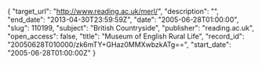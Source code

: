 {
  "target_url": "http://www.reading.ac.uk/merl/", 
  "description": "", 
  "end_date": "2013-04-30T23:59:59Z", 
  "date": "2005-06-28T01:00:00", 
  "slug": 110199, 
  "subject": "British Countryside", 
  "publisher": "reading.ac.uk", 
  "open_access": false, 
  "title": "Museum of English Rural Life", 
  "record_id": "20050628T010000/zk6mTY+GHaz0MMXwbzkATg==", 
  "start_date": "2005-06-28T01:00:00Z"
}

